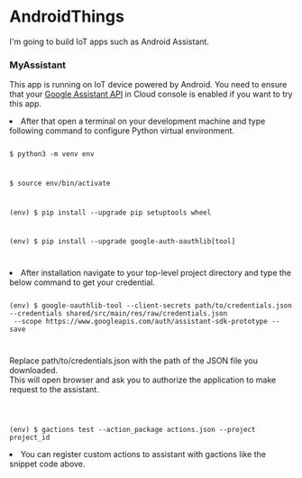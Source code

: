 <h1>AndroidThings</h1>
<p>I'm going to build IoT apps such as Android Assistant.</p>

<h3>MyAssistant</h3>
<p>This app is running on IoT device powered by Android.
You need to ensure that your <a href="https://console.developers.google.com/projectselector2/apis/api/embeddedassistant.googleapis.com/overview?supportedpurview=project&project&folder&organizationId">Google Assistant API</a> in Cloud console is enabled if you want to try this app.</p>

<p>
<li>After that open a terminal on your development machine and type following command to configure Python virtual environment.</li>
<code>
<p>$ python3 -m venv env</p>
<p>$ source env/bin/activate</p>
<p>(env) $ pip install --upgrade pip setuptools wheel</p>
<p>(env) $ pip install --upgrade google-auth-oauthlib[tool]</p>
</code>
</p>

<p>
<li>
After installation navigate to your top-level project directory and type the below command to get your credential.
</li>
<code>
<p>(env) $ google-oauthlib-tool --client-secrets path/to/credentials.json --credentials shared/src/main/res/raw/credentials.json<br> --scope https://www.googleapis.com/auth/assistant-sdk-prototype --save</p>
</code>
</p>
<p>Replace path/to/credentials.json with the path of the JSON file you downloaded.<br>
This will open browser and ask you to authorize the application to make request to the assistant.</p>

<code>
<p>
(env) $ gactions test --action_package actions.json --project project_id
</code>
</p>
<li>
You can register custom actions to assistant with gactions like the snippet code above.
</li>

